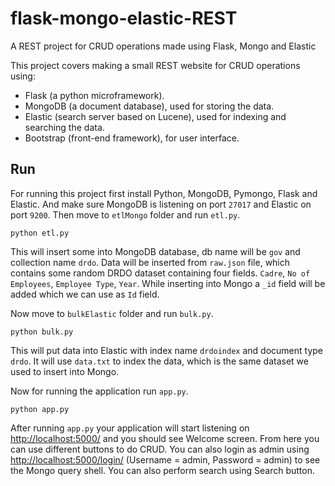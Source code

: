 # flask-mongo-elastic-REST

A REST project for CRUD operations made using Flask, Mongo and Elastic

This project covers making a small REST website for CRUD operations using:

* Flask (a python microframework).
* MongoDB (a document database), used for storing the data.
* Elastic (search server based on Lucene), used for indexing and searching the data.
* Bootstrap (front-end framework), for user interface.

## Run

For running this project first install Python, MongoDB, Pymongo, Flask and Elastic.
And make sure MongoDB is listening on port `27017` and Elastic on port `9200`.
Then move to `etlMongo` folder and run `etl.py`.

	python etl.py

This will insert some into MongoDB database, db name will be `gov` and collection name `drdo`.
Data will be inserted from `raw.json` file, which contains some random DRDO dataset containing four fields.
`Cadre`, `No of Employees`, `Employee Type`, `Year`.
While inserting into Mongo a `_id` field will be added which we can use as `Id` field.

Now move to `bulkElastic` folder and run `bulk.py`.

	python bulk.py

This will put data into Elastic with index name `drdoindex` and document type `drdo`.
It will use `data.txt` to index the data, which is the same dataset we used to insert into Mongo.

Now for running the application run `app.py`.

	python app.py

After running `app.py` your application will start listening on [http://localhost:5000/](http://localhost:5000/) and you should see Welcome screen.
From here you can use different buttons to do CRUD.
You can also login as admin using [http://localhost:5000/login/](http://localhost:5000/login/) (Username = admin, Password = admin) to see the Mongo query shell.
You can also perform search using Search button.
